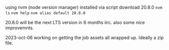using nvm (node version manager)
installed via script
download 20.8.0
`nvm ls`
`nvm help`
`nvm alias default 20.8.0`

20.8.0 will be the next LTS version in 6 months iirc. also some nice improvemnts. 

2023-oct-06
working on getting the job assets all wrapped up. Ideally a zip file.